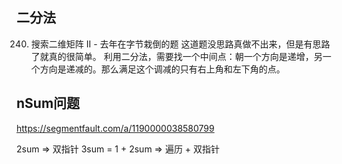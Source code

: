 ## 二分法

240. 搜索二维矩阵 II - 去年在字节栽倒的题
这道题没思路真做不出来，但是有思路了就真的很简单。
利用二分法，需要找一个中间点：朝一个方向是递增，另一个方向是递减的。那么满足这个调减的只有右上角和左下角的点。

## nSum问题
https://segmentfault.com/a/1190000038580799

2sum => 双指针
3sum = 1 + 2sum => 遍历 + 双指针